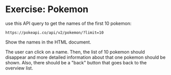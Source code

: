 # Exercise: Pokemon

use this API query to get the names of the first 10 pokemon:

```
https://pokeapi.co/api/v2/pokemon/?limit=10
```

Show the names in the HTML document.

The user can click on a name. Then, the list of 10 pokemon should disappear and more detailed information about that one pokemon should be shown. Also, there should be a "back" button that goes back to the overview list.
